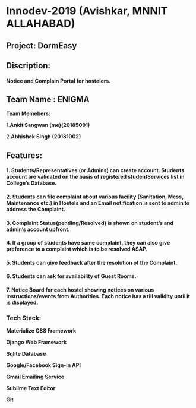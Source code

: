 # Innodev-2019 (Avishkar, MNNIT ALLAHABAD)
## Project: DormEasy
## Discription:
#### Notice and Complain Portal for hostelers. 
## Team Name : ENIGMA
**Team Memebers:**

1.**Ankit Sangwan (me)(20185091)**

2.**Abhishek Singh (20181002)**

## Features:
	
#### 1. Students/Representatives (or Admins) can create account. Students account are validated on the basis of registered studentServices list in College’s Database.
#### 2. Students can file complaint about various facility (Sanitation, Mess, Maintenance etc.) in Hostels and an Email notification is sent to admin to address the Complaint.
#### 3. Complaint Status(pending/Resolved) is shown on student’s and admin’s account upfront.
#### 4. If a group of students have same complaint, they can also give preference to a complaint which is to be resolved ASAP.
#### 5. Students can give feedback after the resolution of the Complaint.
#### 6. Students can ask for availability of Guest Rooms.
#### 7. Notice Board for each hostel showing notices on various instructions/events from Authorities. Each notice has a till validity until it is displayed.

### Tech Stack:
**Materialize CSS Framework**

**Django Web Framework**

**Sqlite Database**

**Google/Facebook Sign-in API**

**Gmail Emailing Service**

**Sublime Text Editor**

**Git**
